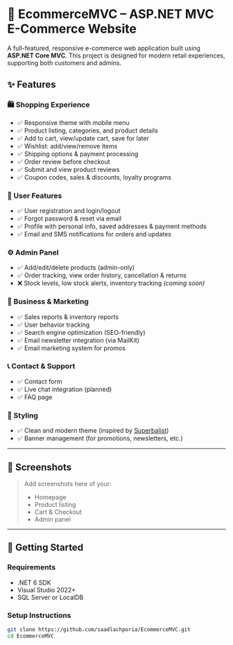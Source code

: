 # 🛒 EcommerceMVC – ASP.NET MVC E-Commerce Website

A full-featured, responsive e-commerce web application built using **ASP.NET Core MVC**. This project is designed for modern retail experiences, supporting both customers and admins.

## ✨ Features

### 🛍️ Shopping Experience
- ✅ Responsive theme with mobile menu
- ✅ Product listing, categories, and product details
- ✅ Add to cart, view/update cart, save for later
- ✅ Wishlist: add/view/remove items
- ✅ Shipping options & payment processing
- ✅ Order review before checkout
- ✅ Submit and view product reviews
- ✅ Coupon codes, sales & discounts, loyalty programs

### 🔐 User Features
- ✅ User registration and login/logout
- ✅ Forgot password & reset via email
- ✅ Profile with personal info, saved addresses & payment methods
- ✅ Email and SMS notifications for orders and updates

### ⚙️ Admin Panel
- ✅ Add/edit/delete products (admin-only)
- ✅ Order tracking, view order history, cancellation & returns
- ❌ Stock levels, low stock alerts, inventory tracking *(coming soon)*

### 💼 Business & Marketing
- ✅ Sales reports & inventory reports
- ✅ User behavior tracking
- ✅ Search engine optimization (SEO-friendly)
- ✅ Email newsletter integration (via MailKit)
- ✅ Email marketing system for promos

### 📞 Contact & Support
- ✅ Contact form
- ✅ Live chat integration (planned)
- ✅ FAQ page

### 🎨 Styling
- ✅ Clean and modern theme (inspired by [Superbalist](https://superbalist.com))
- ✅ Banner management (for promotions, newsletters, etc.)

---

## 📸 Screenshots

> Add screenshots here of your:
> - Homepage
> - Product listing
> - Cart & Checkout
> - Admin panel

---

## 🚀 Getting Started

### Requirements
- .NET 6 SDK
- Visual Studio 2022+
- SQL Server or LocalDB

### Setup Instructions

```bash
git clone https://github.com/saadlachporia/EcommerceMVC.git
cd EcommerceMVC
